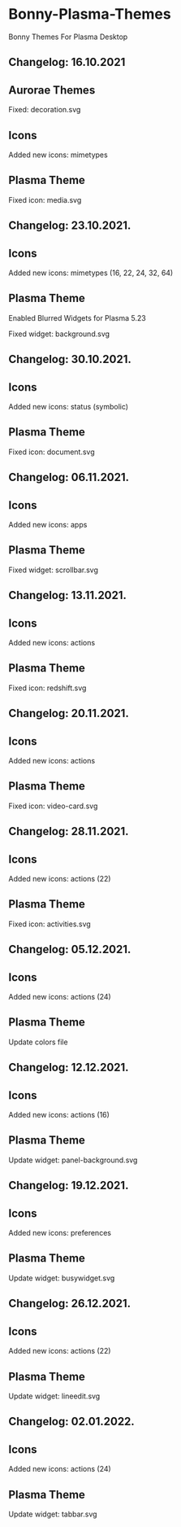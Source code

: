 # Bonny-Plasma-Themes
Bonny Themes For Plasma Desktop

Changelog: 16.10.2021
---------------------

Aurorae Themes
---------------

Fixed: decoration.svg

Icons
-----

Added new icons: mimetypes

Plasma Theme
------------

Fixed icon: media.svg

Changelog: 23.10.2021.
----------------------

Icons
------

Added new icons: mimetypes (16, 22, 24, 32, 64)

Plasma Theme
-------------

Enabled Blurred Widgets for Plasma 5.23

Fixed widget: background.svg

Changelog: 30.10.2021.
----------------------

Icons
------

Added new icons: status (symbolic)

Plasma Theme
-------------

Fixed icon: document.svg

Changelog: 06.11.2021.
----------------------

Icons
------

Added new icons: apps

Plasma Theme
-------------

Fixed widget: scrollbar.svg


Changelog: 13.11.2021.
----------------------

Icons
------

Added new icons: actions

Plasma Theme
-------------

Fixed icon: redshift.svg

Changelog: 20.11.2021.
----------------------

Icons
------

Added new icons: actions

Plasma Theme
-------------

Fixed icon: video-card.svg

Changelog: 28.11.2021.
----------------------

Icons
------

Added new icons: actions (22)

Plasma Theme
-------------

Fixed icon: activities.svg

Changelog: 05.12.2021.
----------------------

Icons
------

Added new icons: actions (24)

Plasma Theme
-------------

Update colors file

Changelog: 12.12.2021.
----------------------

Icons
------

Added new icons: actions (16)

Plasma Theme
-------------

Update widget: panel-background.svg

Changelog: 19.12.2021.
----------------------

Icons
------

Added new icons: preferences

Plasma Theme
-------------

Update widget: busywidget.svg

Changelog: 26.12.2021.
----------------------

Icons
------

Added new icons: actions (22)

Plasma Theme
-------------

Update widget: lineedit.svg

Changelog: 02.01.2022.
----------------------

Icons
------

Added new icons: actions (24)

Plasma Theme
-------------

Update widget: tabbar.svg
